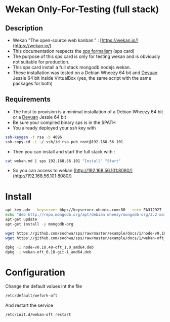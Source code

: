 # Wekan Only-For-Testing (full stack)

## Description

* Wekan "The open-source web kanban." : [https://wekan.io/](https://wekan.io/)
* This documentation respects the [sps formalism](https://github.com/soohwa/sps) (sps card)
* The purpose of this sps card is only for testing wekan and is obviously not suitable for production.
* This sps card install a full stack mongodb nodejs wekan.
* These installation was tested on a Debian Wheezy 64 bit and [Devuan](https://devuan.org/) Jessie 64 bit inside VirtualBox (yes, the same script with the same packages for both)

## Requirements

* The host to provision is a minimal installation of a Debian Wheezy 64 bit or a [Devuan](https://devuan.org/) Jessie 64 bit
* Be sure your compiled binary sps is in the $PATH
* You already deployed your ssh key with

```bash
ssh-keygen -t rsa -b 4096
ssh-copy-id -i ~/.ssh/id_rsa.pub root@192.168.56.101
```

* Then you can install and start the full stack with :

```bash
cat wekan.md | sps 192.168.56.101 "Install" "Start"
```

* So you can access to wekan [http://192.168.56.101:8080/](http://192.168.56.101:8080/)

# Install

```bash
apt-key adv --keyserver hkp://keyserver.ubuntu.com:80 --recv EA312927
echo "deb http://repo.mongodb.org/apt/debian wheezy/mongodb-org/3.2 main" | tee /etc/apt/sources.list.d/mongodb-org-3.2.list
apt-get update
apt-get install -y mongodb-org

wget https://github.com/soohwa/sps/raw/master/example/docs/1/node-v0.10.48-oft_1.0_amd64.deb
wget https://github.com/soohwa/sps/raw/master/example/docs/1/wekan-oft_0.18-git-1_amd64.deb

dpkg -i node-v0.10.48-oft_1.0_amd64.deb
dpkg -i wekan-oft_0.18-git-1_amd64.deb

```

# Configuration

Change the default values int the file

```bash
/etc/default/wefork-oft
```

And restart the service

```bash
/etc/init.d/wekan-oft restart
```
